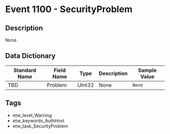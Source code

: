 # Event 1100 - SecurityProblem

## Description
None

## Data Dictionary
|Standard Name|Field Name|Type|Description|Sample Value|
|---|---|---|---|---|
|TBD|Problem|UInt32|None|`None`|

## Tags
* etw_level_Warning
* etw_keywords_AuthHost
* etw_task_SecurityProblem